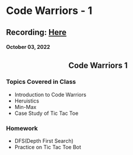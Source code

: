 # Code Warriors - 1

## Recording: [Here](https://drive.google.com/file/d/1GmuFWYoZbdyddOZxnmXLPCSfCVGoVR88/view?usp=sharing)

#### October 03, 2022

<div align="center"><h2>Code Warriors 1</h2></div>

### Topics Covered in Class

- Introduction to Code Warriors
- Heruistics
- Min-Max
- Case Study of Tic Tac Toe


### Homework

- DFS(Depth First Search)
- Practice on Tic Tac Toe Bot